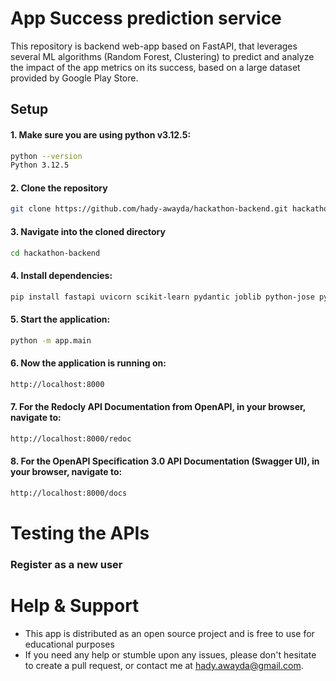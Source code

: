 # App Success prediction service

This repository is backend web-app based on FastAPI, that leverages several ML algorithms (Random Forest, Clustering) to predict and analyze the impact of the app metrics on its success, based on a large dataset provided by Google Play Store.

## Setup

#### 1. Make sure you are using python v3.12.5:

```bash
python --version
Python 3.12.5
```

#### 2. Clone the repository

```bash
git clone https://github.com/hady-awayda/hackathon-backend.git hackathon-backend
```

#### 3. Navigate into the cloned directory

```bash
cd hackathon-backend
```

#### 4. Install dependencies:

```bash
pip install fastapi uvicorn scikit-learn pydantic joblib python-jose python-dotenv sqlalchemy email-validator passlib pymysql bcrypt pandas
```

#### 5. Start the application:

```bash
python -m app.main
```

#### 6. Now the application is running on:

```bash
http://localhost:8000
```

#### 7. For the Redocly API Documentation from OpenAPI, in your browser, navigate to:

```bash
http://localhost:8000/redoc
```

#### 8. For the OpenAPI Specification 3.0 API Documentation (Swagger UI), in your browser, navigate to:

```bash
http://localhost:8000/docs
```

# Testing the APIs

### Register as a new user

# Help & Support

- This app is distributed as an open source project and is free to use for educational purposes
- If you need any help or stumble upon any issues, please don't hesitate to create a pull request, or contact me at hady.awayda@gmail.com.
